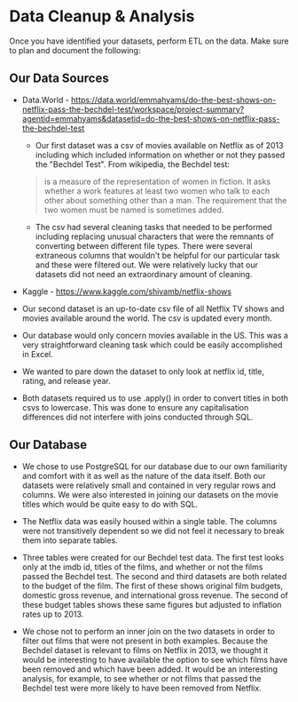 # **Data Cleanup & Analysis**

Once you have identified your datasets, perform ETL on the data. Make sure to plan and document the following:


## Our Data Sources
  * Data.World - https://data.world/emmahyams/do-the-best-shows-on-netflix-pass-the-bechdel-test/workspace/project-summary?agentid=emmahyams&datasetid=do-the-best-shows-on-netflix-pass-the-bechdel-test
    * Our first dataset was a csv of movies available on Netflix as of 2013 including which included information on whether or not they passed the "Bechdel Test". From wikipedia, the Bechdel test: 
    >is a measure of the representation of women in fiction. It asks whether a work features at least two women who talk to each other about something other than a man. The requirement that the two women must be named is sometimes added.
    
    * The csv had several cleaning tasks that needed to be performed including replacing unusual characters that were the remnants of converting between different file types. There were several extraneous columns that wouldn't be helpful for our particular task and these were filtered out. We were relatively lucky that our datasets did not need an extraordinary amount of cleaning.
    
  * Kaggle - https://www.kaggle.com/shivamb/netflix-shows
   * Our second dataset is an up-to-date csv file of all Netflix TV shows and movies available around the world. The csv is updated every month.
   * Our database would only concern movies available in the US. This was a very straightforward cleaning task which could be easily accomplished in Excel.
   * We wanted to pare down the dataset to only look at netflix id, title, rating, and release year. 
   * Both datasets required us to use .apply() in order to convert titles in both csvs to lowercase. This was done to ensure any capitalisation differences did not interfere with joins conducted through SQL.
  
  
## Our Database
  * We chose to use PostgreSQL for our database due to our own familiarity and comfort with it as well as the nature of the data itself. Both our datasets were relatively small and contained in very regular rows and columns. We were also interested in joining our datasets on the movie titles which would be quite easy to do with SQL.
  
  * The Netflix data was easily housed within a single table. The columns were not transitively dependent so we did not feel it necessary to break them into separate tables.
  
  * Three tables were created for our Bechdel test data. The first test looks only at the imdb id, titles of the films, and whether or not the films passed the Bechdel test. The second and third datasets are both related to the budget of the film. The first of these shows original film budgets, domestic gross revenue, and international gross revenue. The second of these budget tables shows these same figures but adjusted to inflation rates up to 2013.
  
  * We chose not to perform an inner join on the two datasets in order to filter out films that were not present in both examples. Because the Bechdel dataset is relevant to films on Netflix in 2013, we thought it would be interesting to have available the option to see which films have been removed and which have been added. It would be an interesting analysis, for example, to see whether or not films that passed the Bechdel test were more likely to have been removed from Netflix.
    







